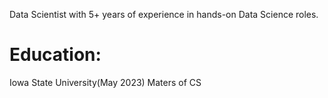 

Data Scientist with 5+ years of experience in hands-on Data Science roles.

# Education:
Iowa State University(May 2023)
Maters of CS
